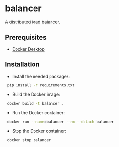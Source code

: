 # balancer
A distributed load balancer.

## Prerequisites

- [Docker Desktop](https://www.docker.com/products/docker-desktop)

## Installation

- Install the needed packages:
```sh
 pip install -r requirements.txt 
```

- Build the Docker image:
```sh
 docker build -t balancer .
```

- Run the Docker container:
```sh
 docker run --name=balancer --rm --detach balancer
```

- Stop the Docker container:
```sh
 docker stop balancer
```